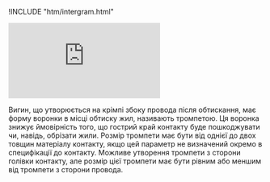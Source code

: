 !INCLUDE "htm/intergram.html"

![](https://chart.googleapis.com/chart?chs=180x180&amp;cht=qr&amp;chl=https://rep-a.treba.ml/Тромпета.html)

Вигин, що утворюється на крімпі збоку провода після обтискання, має форму воронки в місці обтиску жил, називають тромпетою. Ця воронка знижує ймовірність того, що гострий край контакту буде пошкоджувати чи, навідь, обрізати жили. Розмір тромпети має бути від однієї до двох товщин матеріалу контакту, якщо цей параметр не визначений окремо в специфікації до контакту. Можливе утворення тромпети з сторони голівки контакту, але розмір цієї тромпети має бути рівним або меншим від  тромпети з сторони провода.